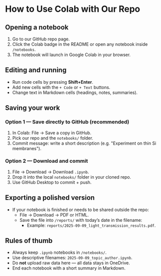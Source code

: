 
# How to Use Colab with Our Repo

## Opening a notebook
1. Go to our GitHub repo page.
2. Click the Colab badge in the README or open any notebook inside `/notebooks`.
3. The notebook will launch in Google Colab in your browser.

## Editing and running
- Run code cells by pressing **Shift+Enter**.
- Add new cells with the `+ Code` or `+ Text` buttons.
- Change text in Markdown cells (headings, notes, summaries).

## Saving your work
### Option 1 — Save directly to GitHub (recommended)
1. In Colab: File → Save a copy in GitHub.
2. Pick our repo and the `notebooks/` folder.
3. Commit message: write a short description (e.g. "Experiment on thin Si membranes").

### Option 2 — Download and commit
1. File → Download → Download `.ipynb`.
2. Drop it into the local `notebooks/` folder in your cloned repo.
3. Use GitHub Desktop to commit + push.

## Exporting a polished version
- If your notebook is finished or needs to be shared outside the repo:
  - File → Download → PDF or HTML.
  - Save the file into `/reports/` with today’s date in the filename:
    - Example: `reports/2025-09-09_light_transmission_results.pdf`.

## Rules of thumb
- Always keep `.ipynb` notebooks in `/notebooks/`.
- Use descriptive filenames: `2025-09-09_topic_author.ipynb`.
- Do **not** upload raw data here — all data stays in OneDrive.
- End each notebook with a short summary in Markdown.
